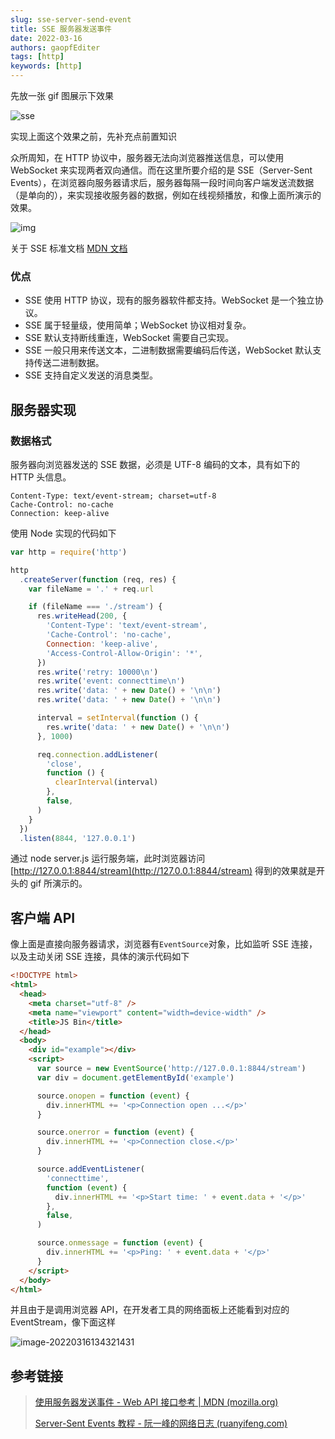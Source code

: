 ```yaml
---
slug: sse-server-send-event
title: SSE 服务器发送事件
date: 2022-03-16
authors: gaopfEditer
tags: [http]
keywords: [http]
---
```


<!-- truncate -->

先放一张 gif 图展示下效果

![sse](https://img.gaopf.top/sse.gif)

实现上面这个效果之前，先补充点前置知识

众所周知，在 HTTP 协议中，服务器无法向浏览器推送信息，可以使用 WebSocket 来实现两者双向通信。而在这里所要介绍的是 SSE（Server-Sent Events），在浏览器向服务器请求后，服务器每隔一段时间向客户端发送流数据（是单向的），来实现接收服务器的数据，例如在线视频播放，和像上面所演示的效果。

![img](https://www.ruanyifeng.com/blogimg/asset/2017/bg2017052702.jpg)

关于 SSE 标准文档 [MDN 文档](https://developer.mozilla.org/en-US/docs/Web/API/Server-sent_events/Using_server-sent_events)

### 优点

- SSE 使用 HTTP 协议，现有的服务器软件都支持。WebSocket 是一个独立协议。
- SSE 属于轻量级，使用简单；WebSocket 协议相对复杂。
- SSE 默认支持断线重连，WebSocket 需要自己实现。
- SSE 一般只用来传送文本，二进制数据需要编码后传送，WebSocket 默认支持传送二进制数据。
- SSE 支持自定义发送的消息类型。

## 服务器实现

### 数据格式

服务器向浏览器发送的 SSE 数据，必须是 UTF-8 编码的文本，具有如下的 HTTP 头信息。

```http
Content-Type: text/event-stream; charset=utf-8
Cache-Control: no-cache
Connection: keep-alive
```

使用 Node 实现的代码如下

```javascript
var http = require('http')

http
  .createServer(function (req, res) {
    var fileName = '.' + req.url

    if (fileName === './stream') {
      res.writeHead(200, {
        'Content-Type': 'text/event-stream',
        'Cache-Control': 'no-cache',
        Connection: 'keep-alive',
        'Access-Control-Allow-Origin': '*',
      })
      res.write('retry: 10000\n')
      res.write('event: connecttime\n')
      res.write('data: ' + new Date() + '\n\n')
      res.write('data: ' + new Date() + '\n\n')

      interval = setInterval(function () {
        res.write('data: ' + new Date() + '\n\n')
      }, 1000)

      req.connection.addListener(
        'close',
        function () {
          clearInterval(interval)
        },
        false,
      )
    }
  })
  .listen(8844, '127.0.0.1')
```

通过 node server.js 运行服务端，此时浏览器访问 [http://127.0.0.1:8844/stream](http://127.0.0.1:8844/stream) 得到的效果就是开头的 gif 所演示的。

## 客户端 API

像上面是直接向服务器请求，浏览器有`EventSource`对象，比如监听 SSE 连接，以及主动关闭 SSE 连接，具体的演示代码如下

```html
<!DOCTYPE html>
<html>
  <head>
    <meta charset="utf-8" />
    <meta name="viewport" content="width=device-width" />
    <title>JS Bin</title>
  </head>
  <body>
    <div id="example"></div>
    <script>
      var source = new EventSource('http://127.0.0.1:8844/stream')
      var div = document.getElementById('example')

      source.onopen = function (event) {
        div.innerHTML += '<p>Connection open ...</p>'
      }

      source.onerror = function (event) {
        div.innerHTML += '<p>Connection close.</p>'
      }

      source.addEventListener(
        'connecttime',
        function (event) {
          div.innerHTML += '<p>Start time: ' + event.data + '</p>'
        },
        false,
      )

      source.onmessage = function (event) {
        div.innerHTML += '<p>Ping: ' + event.data + '</p>'
      }
    </script>
  </body>
</html>
```

并且由于是调用浏览器 API，在开发者工具的网络面板上还能看到对应的 EventStream，像下面这样

![image-20220316134321431](https://img.gaopf.top/image-20220316134321431.png)

## 参考链接

> [使用服务器发送事件 - Web API 接口参考 | MDN (mozilla.org)](https://developer.mozilla.org/zh-CN/docs/Web/API/Server-sent_events/Using_server-sent_events)
>
> [Server-Sent Events 教程 - 阮一峰的网络日志 (ruanyifeng.com)](https://www.ruanyifeng.com/blog/2017/05/server-sent_events.html)
